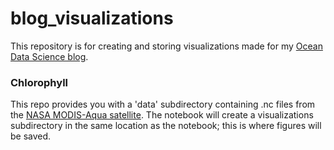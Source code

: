 # blog_visualizations
This repository is for creating and storing visualizations made for my [Ocean Data Science blog](https://oceandatascience.medium.com/).

### Chlorophyll
This repo provides you with a 'data' subdirectory containing .nc files from the [NASA MODIS-Aqua satellite](https://neo.sci.gsfc.nasa.gov/view.php?datasetId=MY1DMM_CHLORA&date=2019-02-01). The notebook will create a visualizations subdirectory in the same location as the notebook; this is where figures will be saved. 

